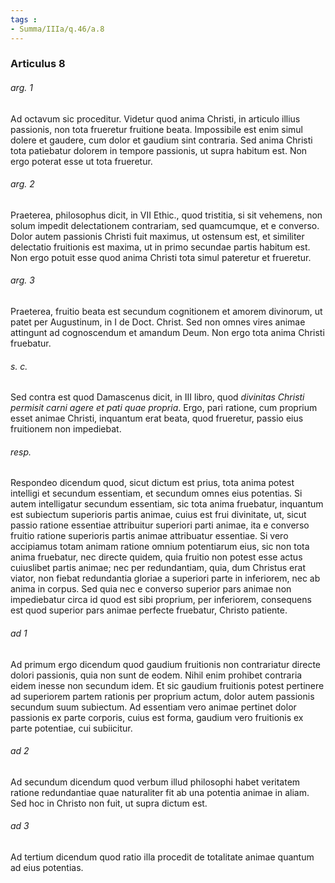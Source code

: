 ```yaml
---
tags : 
- Summa/IIIa/q.46/a.8
---
```


### Articulus 8

###### arg. 1
Ad octavum sic proceditur. Videtur quod anima Christi, in articulo illius passionis, non tota frueretur fruitione beata. Impossibile est enim simul dolere et gaudere, cum dolor et gaudium sint contraria. Sed anima Christi tota patiebatur dolorem in tempore passionis, ut supra habitum est. Non ergo poterat esse ut tota frueretur.

###### arg. 2
Praeterea, philosophus dicit, in VII Ethic., quod tristitia, si sit vehemens, non solum impedit delectationem contrariam, sed quamcumque, et e converso. Dolor autem passionis Christi fuit maximus, ut ostensum est, et similiter delectatio fruitionis est maxima, ut in primo secundae partis habitum est. Non ergo potuit esse quod anima Christi tota simul pateretur et frueretur.

###### arg. 3
Praeterea, fruitio beata est secundum cognitionem et amorem divinorum, ut patet per Augustinum, in I de Doct. Christ. Sed non omnes vires animae attingunt ad cognoscendum et amandum Deum. Non ergo tota anima Christi fruebatur.

###### s. c.
Sed contra est quod Damascenus dicit, in III libro, quod *divinitas Christi permisit carni agere et pati quae propria*. Ergo, pari ratione, cum proprium esset animae Christi, inquantum erat beata, quod frueretur, passio eius fruitionem non impediebat.

###### resp.
Respondeo dicendum quod, sicut dictum est prius, tota anima potest intelligi et secundum essentiam, et secundum omnes eius potentias. Si autem intelligatur secundum essentiam, sic tota anima fruebatur, inquantum est subiectum superioris partis animae, cuius est frui divinitate, ut, sicut passio ratione essentiae attribuitur superiori parti animae, ita e converso fruitio ratione superioris partis animae attribuatur essentiae. Si vero accipiamus totam animam ratione omnium potentiarum eius, sic non tota anima fruebatur, nec directe quidem, quia fruitio non potest esse actus cuiuslibet partis animae; nec per redundantiam, quia, dum Christus erat viator, non fiebat redundantia gloriae a superiori parte in inferiorem, nec ab anima in corpus. Sed quia nec e converso superior pars animae non impediebatur circa id quod est sibi proprium, per inferiorem, consequens est quod superior pars animae perfecte fruebatur, Christo patiente.

###### ad 1
Ad primum ergo dicendum quod gaudium fruitionis non contrariatur directe dolori passionis, quia non sunt de eodem. Nihil enim prohibet contraria eidem inesse non secundum idem. Et sic gaudium fruitionis potest pertinere ad superiorem partem rationis per proprium actum, dolor autem passionis secundum suum subiectum. Ad essentiam vero animae pertinet dolor passionis ex parte corporis, cuius est forma, gaudium vero fruitionis ex parte potentiae, cui subiicitur.

###### ad 2
Ad secundum dicendum quod verbum illud philosophi habet veritatem ratione redundantiae quae naturaliter fit ab una potentia animae in aliam. Sed hoc in Christo non fuit, ut supra dictum est.

###### ad 3
Ad tertium dicendum quod ratio illa procedit de totalitate animae quantum ad eius potentias.

